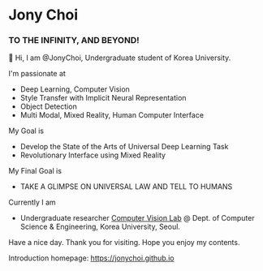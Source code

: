 # Jony Choi

### TO THE INFINITY, AND BEYOND!

👋 Hi, I am @JonyChoi, Undergraduate student of Korea University.

I'm passionate at

- Deep Learning, Computer Vision
- Style Transfer with Implicit Neural Representation
- Object Detection
- Multi Modal, Mixed Reality, Human Computer Interface

My Goal is

- Develop the State of the Arts of Universal Deep Learning Task
- Revolutionary Interface using Mixed Reality

My Final Goal is

- TAKE A GLIMPSE ON UNIVERSAL LAW AND TELL TO HUMANS

Currently I am

- Undergraduate researcher [Computer Vision Lab](https://cvlab.korea.ac.kr/) @ Dept. of Computer Science & Engineering, Korea University, Seoul.

Have a nice day. Thank you for visiting. Hope you enjoy my contents.

Introduction homepage: https://jonychoi.github.io
